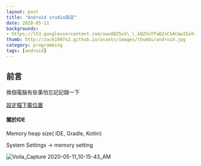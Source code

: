 ```yaml
---
layout: post
title: "Android studio設定"
date: 2020-05-11
backgrounds:
- https://lh3.googleusercontent.com/vwuOQZ5xS\_\_kQZVuTPaBZxChACmwIEeXrkznajiHJTxYso\_IpI2JD\_1LxsF\_5ZsWWi6Nq1jGexF00qjDuYsE-b45VXWJBQUNa50lhWeJ4E5Dyg\_c0Yb9eo1nSuu8D6nZKrNKPH6y9Q
thumb: http://zack1007x2.github.io/assets/images/thumbs/android.jpg
category: programming
tags: [android]
---
```




## 前言

換個電腦有些事怕忘記記錄一下

[設定檔下載位置](https://drive.google.com/file/d/11-u9Eh5nk6E4-kVTt794WsDkXbXB_cpw/view?usp=sharing)



#### 關於IDE



Memory heap size( IDE, Gradle, Kotlin)

System Settings -> memory setting

![Voila_Capture 2020-05-11_10-15-43_AM](https://cdn.jsdelivr.net/gh/zack1007x2/zack1007x2.github.io@master/uPic/2020_05_11_110653Voila_Capture%202020-05-11_10-15-43_AM.png)

